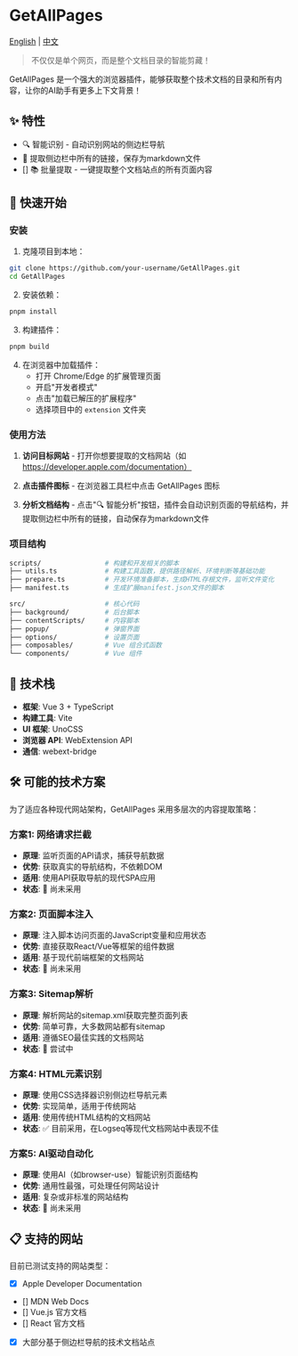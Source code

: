 # GetAllPages

[English](README_EN.md) | [中文](README.md)

> 不仅仅是单个网页，而是整个文档目录的智能剪藏！

GetAllPages 是一个强大的浏览器插件，能够获取整个技术文档的目录和所有内容，让你的AI助手有更多上下文背景！

## ✨ 特性

- 🔍 智能识别 - 自动识别网站的侧边栏导航
- 🔗 提取侧边栏中所有的链接，保存为markdown文件
- [] 📚 批量提取 - 一键提取整个文档站点的所有页面内容

## 🚀 快速开始

### 安装

1. 克隆项目到本地：

```bash
git clone https://github.com/your-username/GetAllPages.git
cd GetAllPages
```

2. 安装依赖：

```bash
pnpm install
```

3. 构建插件：

```bash
pnpm build
```

4. 在浏览器中加载插件：
   - 打开 Chrome/Edge 的扩展管理页面
   - 开启"开发者模式"
   - 点击"加载已解压的扩展程序"
   - 选择项目中的 `extension` 文件夹

### 使用方法

1. **访问目标网站** - 打开你想要提取的文档网站（如 https://developer.apple.com/documentation）

2. **点击插件图标** - 在浏览器工具栏中点击 GetAllPages 图标

3. **分析文档结构** - 点击"🔍 智能分析"按钮，插件会自动识别页面的导航结构，并提取侧边栏中所有的链接，自动保存为markdown文件

### 项目结构

```bash
scripts/                # 构建和开发相关的脚本
├── utils.ts            # 构建工具函数，提供路径解析、环境判断等基础功能
├── prepare.ts          # 开发环境准备脚本，生成HTML存根文件，监听文件变化
├── manifest.ts         # 生成扩展manifest.json文件的脚本
```

```bash
src/                    # 核心代码
├── background/         # 后台脚本
├── contentScripts/     # 内容脚本
├── popup/              # 弹窗界面
├── options/            # 设置页面
├── composables/        # Vue 组合式函数
└── components/         # Vue 组件
```

## 🔧 技术栈

- **框架**: Vue 3 + TypeScript
- **构建工具**: Vite
- **UI 框架**: UnoCSS
- **浏览器 API**: WebExtension API
- **通信**: webext-bridge

## 🛠️ 可能的技术方案

为了适应各种现代网站架构，GetAllPages 采用多层次的内容提取策略：

### 方案1: 网络请求拦截

- **原理**: 监听页面的API请求，捕获导航数据
- **优势**: 获取真实的导航结构，不依赖DOM
- **适用**: 使用API获取导航的现代SPA应用
- **状态**: 🚧 尚未采用

### 方案2: 页面脚本注入

- **原理**: 注入脚本访问页面的JavaScript变量和应用状态
- **优势**: 直接获取React/Vue等框架的组件数据
- **适用**: 基于现代前端框架的文档网站
- **状态**: 🚧 尚未采用

### 方案3: Sitemap解析

- **原理**: 解析网站的sitemap.xml获取完整页面列表
- **优势**: 简单可靠，大多数网站都有sitemap
- **适用**: 遵循SEO最佳实践的文档网站
- **状态**: 🔄 尝试中

### 方案4: HTML元素识别

- **原理**: 使用CSS选择器识别侧边栏导航元素
- **优势**: 实现简单，适用于传统网站
- **适用**: 使用传统HTML结构的文档网站
- **状态**: ✅ 目前采用，在Logseq等现代文档网站中表现不佳

### 方案5: AI驱动自动化

- **原理**: 使用AI（如browser-use）智能识别页面结构
- **优势**: 通用性最强，可处理任何网站设计
- **适用**: 复杂或非标准的网站结构
- **状态**: 🚧 尚未采用

## 📋 支持的网站

目前已测试支持的网站类型：

- [x] Apple Developer Documentation
- [] MDN Web Docs
- [] Vue.js 官方文档
- [] React 官方文档
- [x] 大部分基于侧边栏导航的技术文档站点
